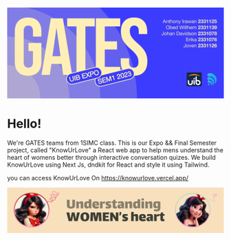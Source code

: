 ![image](https://github.com/ooowwwiiilll/Frames/blob/main/banner.png?raw=true)

# Hello!

We're GATES teams from 1SIMC class. This is our Expo && Final Semester project, called "KnowUrLove" a React web app to help mens understand the heart of womens better through interactive conversation quizes. We build KnowUrLove using Next Js, dndkit for React and style it using Tailwind.

you can access KnowUrLove On https://knowurlove.vercel.app/

![image](https://github.com/ooowwwiiilll/Frames/blob/main/banner2.png?raw=true)

